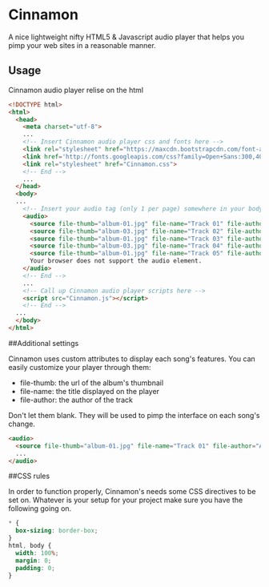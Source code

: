 # Cinnamon
A nice lightweight nifty HTML5 &amp; Javascript audio player that helps you pimp your web sites in a reasonable manner.

## Usage
Cinnamon audio player relise on the html <audio> tag to create a player with its features. It is easy yo setup in 3 steps: all you have to do is to copy the files in your project directory and setup the proper tags. First include the fonts in your html head then import Cinnamon's CSS file. Then create an audio tag with as many sources as you want. Don't forget to feel Cinnamon's custom attributes (see additional settings). Finally call up Cinnamon's scripts before closing your body tag. Nothing more, your player is fixed down the page.

```html
<!DOCTYPE html>
<html>
  <head>
    <meta charset="utf-8">
    ...
    <!-- Insert Cinnamon audio player css and fonts here -->
    <link rel="stylesheet" href="https://maxcdn.bootstrapcdn.com/font-awesome/4.4.0/css/font-awesome.min.css">
    <link href='http://fonts.googleapis.com/css?family=Open+Sans:300,400,600,700' rel='stylesheet' type='text/css'>
    <link rel="stylesheet" href="Cinnamon.css">
    <!-- End -->
    ...
  </head>
  <body>
  ...
    <!-- Insert your audio tag (only 1 per page) somewhere in your body -->
    <audio>
      <source file-thumb="album-01.jpg" file-name="Track 01" file-author="Author 01" src="demo1.mp3" type="audio/mpeg">
      <source file-thumb="album-03.jpg" file-name="Track 02" file-author="Author 02" src="demo2.mp3" type="audio/mpeg">
      <source file-thumb="album-01.jpg" file-name="Track 03" file-author="Author 03" src="demo3.mp3" type="audio/mpeg">
      <source file-thumb="album-03.jpg" file-name="Track 04" file-author="Author 04" src="demo4.mp3" type="audio/mpeg">
      <source file-thumb="album-01.jpg" file-name="Track 05" file-author="Author 05" src="acdc.ogg" type="audio/ogg">
      Your browser does not support the audio element.
    </audio>
    <!-- End -->
    ...
    <!-- Call up Cinnamon audio player scripts here -->
    <script src="Cinnamon.js"></script>
    <!-- End -->
  ...
  </body>
</html>
```
##Additional settings

Cinnamon uses custom attributes to display each song's features. You can easily customize your player through them:

* file-thumb: the url of the album's thumbnail
* file-name: the title displayed on the player
* file-author: the author of the track

Don't let them blank. They will be used to pimp the interface on each song's change.

```html
<audio>
  <source file-thumb="album-01.jpg" file-name="Track 01" file-author="Author 01" src="demo1.mp3" type="audio/mpeg">
  ...
</audio>
```

##CSS rules

In order to function properly, Cinnamon's needs some CSS directives to be set on. Whatever is your setup for your project make sure you have the following going on.

```css
* {
  box-sizing: border-box;
}
html, body {
  width: 100%;
  margin: 0;
  padding: 0;
}
```
